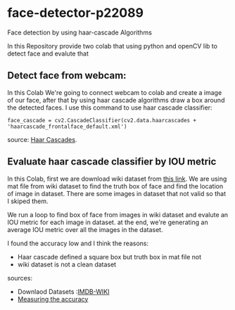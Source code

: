 # face-detector-p22089
Face detection by using haar-cascade Algorithms

In this Repository provide two colab that using python and openCV lib to detect face and evalute that

## Detect face from webcam:

In this Colab We're going to connect webcam to colab and create a image of our face, after that by using haar cascade algorithms draw a box around the detected faces.
I use this command to use haar cascade classifier:
```
face_cascade = cv2.CascadeClassifier(cv2.data.haarcascades + 'haarcascade_frontalface_default.xml')
```

source: [Haar Cascades](https://medium.com/analytics-vidhya/haar-cascades-explained-38210e57970d).

## Evaluate haar cascade classifier by IOU metric

In this Colab, first we are download wiki dataset from [this link](https://data.vision.ee.ethz.ch/cvl/rrothe/imdb-wiki/static/wiki.tar.gz).
We are using mat file from wiki dataset to find the truth box of face and find the location of image in dataset.
There are some images in dataset that not valid so that I skiped them.

We run a loop to find box of face from images in wiki dataset and evalute an IOU metric for each image in dataset.
at the end, we're generating an average IOU metric over all the images in the dataset.

I found the accuracy low and I think the reasons:
* Haar cascade defined a square box but truth box in mat file not
* wiki dataset is not a clean dataset

sources:
* Downlaod Datasets :[IMDB-WIKI](https://data.vision.ee.ethz.ch/cvl/rrothe/imdb-wiki/)
* [Measuring the accuracy](https://blog.mturk.com/tutorial-measuring-the-accuracy-of-bounding-box-image-annotations-from-mturk-ad3dfcdf8aa0)
